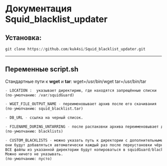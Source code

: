 # Документация Squid_blacklist_updater

## Установка:
```python
git clone https://github.com/kuk4si/Squid_blacklist_updater.git
```
___

## Переменные script.sh

Стандартные пути к **wget** и **tar**:
wget=/usr/bin/wget
tar=/usr/bin/tar


```python
- LOCATION :  указывает директирию, где находятся запрещённые списки
(по-умолчанию: /var/squidGuard)
```

```python
- WGET_FILE_OUTPUT_NAME - переименовывает архив после его скачивания
(по-умолчанию: squid_blacklist.tar)
```

```python
- DB_URL - ссылка на черный список.
```

```python
- FILENAME_DURING_UNTARRING - после распаковки архива переименовывает директорию в указанное название
(по-умолчанию: blacklists)
```

```python
- CUSTOM_BLACKLISTS - можно указать путь к директории с дополнительными списками, 
они будут добавляться автоматически каждый раз после переустановки чёрного списка.
ВСЕ файлы из указанной директории будут копироваться в squidGuard/blacklists.
Можно ничего не указывать.
(по-умолчанию: пусто)

```
